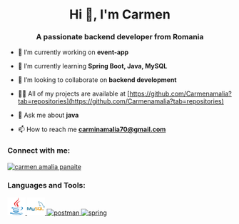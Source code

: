 <h1 align="center">Hi 👋, I'm Carmen</h1>
<h3 align="center">A passionate backend developer from Romania</h3>

- 🔭 I’m currently working on **event-app**

- 🌱 I’m currently learning **Spring Boot, Java, MySQL**

- 👯 I’m looking to collaborate on **backend development**

- 👨‍💻 All of my projects are available at [https://github.com/Carmenamalia?tab=repositories](https://github.com/Carmenamalia?tab=repositories)

- 💬 Ask me about **java**

- 📫 How to reach me **carminamalia70@gmail.com**

<h3 align="left">Connect with me:</h3>
<p align="left">
<a href="https://www.linkedin.com/in/carmen-amalia-panaite/" target="blank"><img align="center" src="https://raw.githubusercontent.com/rahuldkjain/github-profile-readme-generator/master/src/images/icons/Social/linked-in-alt.svg" alt="carmen amalia panaite" height="30" width="40" /></a>
</p>

<h3 align="left">Languages and Tools:</h3>
<p align="left"> <a href="https://www.java.com" target="_blank" rel="noreferrer"> <img src="https://raw.githubusercontent.com/devicons/devicon/master/icons/java/java-original.svg" alt="java" width="40" height="40"/> </a> <a href="https://www.mysql.com/" target="_blank" rel="noreferrer"> <img src="https://raw.githubusercontent.com/devicons/devicon/master/icons/mysql/mysql-original-wordmark.svg" alt="mysql" width="40" height="40"/> </a> <a href="https://postman.com" target="_blank" rel="noreferrer"> <img src="https://www.vectorlogo.zone/logos/getpostman/getpostman-icon.svg" alt="postman" width="40" height="40"/> </a> <a href="https://spring.io/" target="_blank" rel="noreferrer"> <img src="https://www.vectorlogo.zone/logos/springio/springio-icon.svg" alt="spring" width="40" height="40"/> </a> </p>


